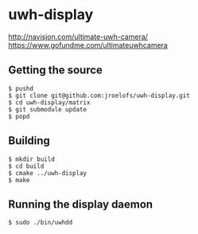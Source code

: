 # uwh-display

http://navisjon.com/ultimate-uwh-camera/
https://www.gofundme.com/ultimateuwhcamera

Getting the source
------------------

    $ pushd
    $ git clone git@github.com:jroelofs/uwh-display.git
    $ cd uwh-display/matrix
    $ git submodule update
    $ popd

Building
--------

    $ mkdir build
    $ cd build
    $ cmake ../uwh-display
    $ make

Running the display daemon
--------------------------

    $ sudo ./bin/uwhdd
